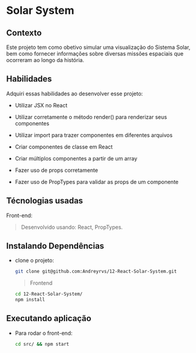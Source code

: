 # Solar System

## Contexto

Este projeto tem como obetivo simular uma visualização do Sistema Solar, bem como fornecer informações sobre diversas missões espaciais que ocorreram ao longo da história.

## Habilidades

Adquiri essas habilidades ao desenvolver esse projeto:

- Utilizar JSX no React

- Utilizar corretamente o método render() para renderizar seus componentes

- Utilizar import para trazer componentes em diferentes arquivos

- Criar componentes de classe em React

- Criar múltiplos componentes a partir de um array

- Fazer uso de props corretamente

- Fazer uso de PropTypes para validar as props de um componente

## Técnologias usadas

Front-end:
> Desenvolvido usando: React, PropTypes.

## Instalando Dependências

- clone o projeto:

  ```bash
  git clone git@github.com:Andreyrvs/12-React-Solar-System.git
  ```

  > Frontend

  ```bash
  cd 12-React-Solar-System/
  npm install
  ```

## Executando aplicação

- Para rodar o front-end:

  ```bash
  cd src/ && npm start
  ```
